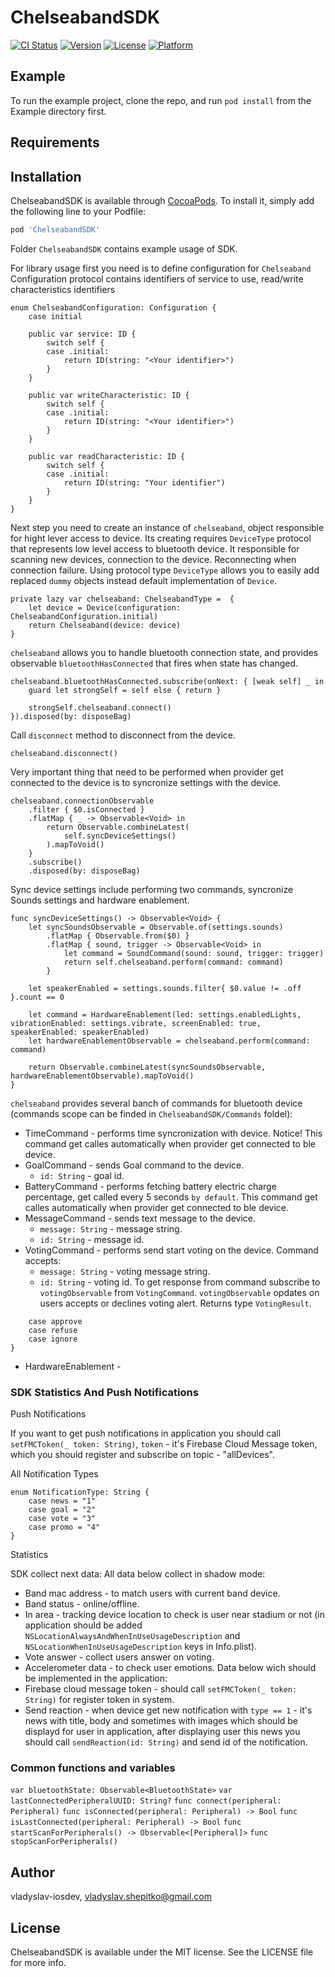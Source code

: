 # ChelseabandSDK

[![CI Status](https://img.shields.io/travis/vladyslav-iosdev/ChelseabandSDK.svg?style=flat)](https://travis-ci.org/vladyslav-iosdev/ChelseabandSDK)
[![Version](https://img.shields.io/cocoapods/v/ChelseabandSDK.svg?style=flat)](https://cocoapods.org/pods/ChelseabandSDK)
[![License](https://img.shields.io/cocoapods/l/ChelseabandSDK.svg?style=flat)](https://cocoapods.org/pods/ChelseabandSDK)
[![Platform](https://img.shields.io/cocoapods/p/ChelseabandSDK.svg?style=flat)](https://cocoapods.org/pods/ChelseabandSDK)

## Example

To run the example project, clone the repo, and run `pod install` from the Example directory first.

## Requirements

## Installation

ChelseabandSDK is available through [CocoaPods](https://cocoapods.org). To install
it, simply add the following line to your Podfile:

```ruby
pod 'ChelseabandSDK'
```

Folder `ChelseabandSDK` contains example usage of SDK.

For library usage first you need is to define configuration for `Chelseaband`
Configuration protocol contains identifiers of service to use, read/write characteristics identifiers

```
enum ChelseabandConfiguration: Configuration {
    case initial

    public var service: ID {
        switch self {
        case .initial:
            return ID(string: "<Your identifier>")
        }
    }

    public var writeCharacteristic: ID {
        switch self {
        case .initial:
            return ID(string: "<Your identifier>")
        }
    }

    public var readCharacteristic: ID {
        switch self {
        case .initial:
            return ID(string: "Your identifier")
        }
    }
}
```
Next step you need to create an instance of `chelseaband`, object responsible for hight lever access to device. Its creating requires `DeviceType`  protocol that represents low level access to bluetooth device. It responsible for scanning new devices, connection to the device. Reconnecting when connection failure. Using protocol type `DeviceType` allows you to easily add replaced `dummy` objects instead default implementation of `Device`.

```
private lazy var chelseaband: ChelseabandType =  {
    let device = Device(configuration: ChelseabandConfiguration.initial)
    return Chelseaband(device: device)
}
```
`chelseaband` allows you to handle bluetooth connection state, and provides observable `bluetoothHasConnected` that fires when state has changed.

```
chelseaband.bluetoothHasConnected.subscribe(onNext: { [weak self] _ in
    guard let strongSelf = self else { return }

    strongSelf.chelseaband.connect()
}).disposed(by: disposeBag)
```

Call `disconnect` method to disconnect from the device.

```
chelseaband.disconnect()
```
Very important thing that need to be performed when provider get connected to the device is to syncronize settings with the device.  
```
chelseaband.connectionObservable
    .filter { $0.isConnected }
    .flatMap { _ -> Observable<Void> in
        return Observable.combineLatest(
            self.syncDeviceSettings()
        ).mapToVoid()
    }
    .subscribe()
    .disposed(by: disposeBag) 
```

Sync device settings include performing two commands, syncronize Sounds settings and hardware enablement.
```
func syncDeviceSettings() -> Observable<Void> {
    let syncSoundsObservable = Observable.of(settings.sounds)
        .flatMap { Observable.from($0) }
        .flatMap { sound, trigger -> Observable<Void> in
            let command = SoundCommand(sound: sound, trigger: trigger)
            return self.chelseaband.perform(command: command)
        }

    let speakerEnabled = settings.sounds.filter{ $0.value != .off }.count == 0

    let command = HardwareEnablement(led: settings.enabledLights, vibrationEnabled: settings.vibrate, screenEnabled: true, speakerEnabled: speakerEnabled)
    let hardwareEnablementObservable = chelseaband.perform(command: command)

    return Observable.combineLatest(syncSoundsObservable, hardwareEnablementObservable).mapToVoid()
} 
```

`chelseaband` provides several banch of commands for bluetooth device (commands scope can be finded in `ChelseabandSDK/Commands` foldel):

- TimeCommand - performs time syncronization with device. Notice! This command get calles automatically when provider get connected to ble device.
- GoalCommand - sends Goal command to the device.
    - `id: String` - goal id.
- BatteryCommand - performs fetching battery electric charge percentage, get called every 5 seconds `by default`.   This command get calles automatically when provider get connected to ble device.  
- MessageCommand - sends text message to the device.
    - `message: String` - message string.
    - `id: String` - message id.
- VotingCommand - performs send start voting on the device. Command accepts:
    - `message: String` - voting message string.
    - `id: String` - voting id.
To get response from command subscribe to `votingObservable`  from `VotingCommand`. `votingObservable` opdates on users accepts or declines voting alert. Returns type `VotingResult`.
```public enum VotingResult {
    case approve
    case refuse
    case ignore
}
```

- HardwareEnablement - 

### SDK Statistics And Push Notifications

Push Notifications

If you want to get push notifications in application you should call `setFMCToken(_ token: String)`, `token` - it's Firebase Cloud Message token, which you should register and subscribe on topic - "allDevices". 

All Notification Types
```
enum NotificationType: String {
    case news = "1"
    case goal = "2"
    case vote = "3"
    case promo = "4"
}
```

Statistics

SDK collect next data:
All data below collect in shadow mode:
- Band mac address - to match users with current band device.
- Band status - online/offline.
- In area - tracking device location to check is user near stadium or not (in application should be added `NSLocationAlwaysAndWhenInUseUsageDescription` and `NSLocationWhenInUseUsageDescription` keys in Info.plist).
- Vote answer - collect users answer on voting.
- Accelerometer data - to check user emotions.
Data below wich should be implemented in the application:
- Firebase cloud message token - should call `setFMCToken(_ token: String)` for register token in system.
- Send reaction - when device get new notification with `type == 1` - it's news with title, body and sometimes with images which should be displayd for user in application, after displaying user this news you should call `sendReaction(id: String)` and send id of the notification.

### Common functions and variables
`var bluetoothState: Observable<BluetoothState>`
`var lastConnectedPeripheralUUID: String?`
`func connect(peripheral: Peripheral)`
`func isConnected(peripheral: Peripheral) -> Bool`
`func isLastConnected(peripheral: Peripheral) -> Bool`
`func startScanForPeripherals() -> Observable<[Peripheral]>`
`func stopScanForPeripherals()`

## Author

vladyslav-iosdev, vladyslav.shepitko@gmail.com

## License

ChelseabandSDK is available under the MIT license. See the LICENSE file for more info.
